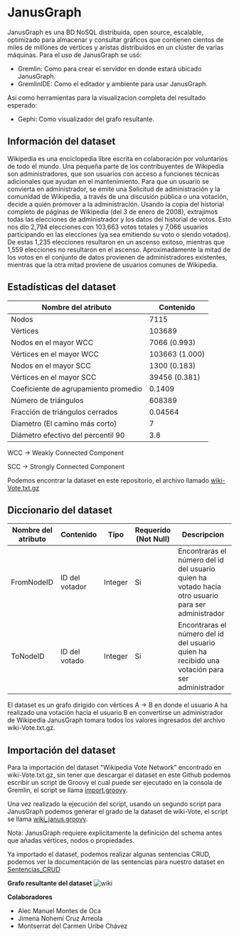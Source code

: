 # JanusGraph

JanusGraph es una BD NoSQL distribuida, open source, escalable, optimizado para almacenar y consultar gráficos que contienen cientos de miles de millones de vértices y aristas distribuidos en un clúster de varias máquinas.
Para el uso de JanusGraph se usó:
- Gremlin: Como para crear el servidor en donde estará ubicado JanusGraph.
- GremlinIDE: Como el editador y ambiente para usar JanusGraph.

Asi como herramientas para la visualizacion completa del resultado esperado:
- Gephi: Como visualizador del grafo resultante.

## Información del dataset
Wikipedia es una enciclopedia libre escrita en colaboración por voluntarios de todo el mundo. Una pequeña parte de los contribuyentes de Wikipedia son administradores, que son usuarios con acceso a funciones técnicas adicionales que ayudan en el mantenimiento. Para que un usuario se convierta en administrador, se emite una Solicitud de administración y la comunidad de Wikipedia, a través de una discusión pública o una votación, decide a quién promover a la administración. Usando la copia del historial completo de páginas de Wikipedia (del 3 de enero de 2008), extrajimos todas las elecciones de administrador y los datos del historial de votos. Esto nos dio 2,794 elecciones con 103,663 votos totales y 7,066 usuarios participando en las elecciones (ya sea emitiendo su voto o siendo votados). De estas 1,235 elecciones resultaron en un ascenso exitoso, mientras que 1,559 elecciones no resultaron en el ascenso. Aproximadamente la mitad de los votos en el conjunto de datos provienen de administradores existentes, mientras que la otra mitad proviene de usuarios comunes de Wikipedia.

## Estadísticas del dataset

| **Nombre del atributo**  | **Contenido** |
| ------------- | ------------- |
| Nodos | 7115 |
| Vértices | 103689 |
| Nodos en el mayor WCC	| 7066 (0.993) |
| Vértices en el mayor WCC	| 103663 (1.000) |
| Nodos en el mayor SCC |	1300 (0.183) |
| Vértices en el mayor SCC	| 39456 (0.381) |
| Coeficiente de agrupamiento promedio | 0.1409 |
| Número de triángulos | 608389 |
| Fracción de triángulos cerrados | 0.04564 |
| Diametro (El camino más corto) | 7 |
| Diámetro efectivo del percentil 90 | 3.8 |

WCC -> Weakly Connected Component

SCC -> Strongly Connected Component

Podemos encontrar la dataset en este repositorio, el archivo llamado [wiki-Vote.txt.gz](https://github.com/IWHard/JanusGraph/blob/main/wiki-Vote.txt.gz)

## Diccionario del dataset
| **Nombre del atributo**  | **Contenido** | **Tipo** | **Requerido (Not Null)** | **Descripcion** |
| ------------- | ------------- | ------------- | ------------- | ------------- | 
| FromNodeID  | ID del votador  | Integer  | Si  | Encontraras el número del id del usuario quien ha votado hacia otro usuario para ser administrador  |
| ToNodeID  | ID del votado  | Integer  | Si  | Encontraras el número del id del usuario quien ha recibido una votación para ser administrador |

El dataset es un grafo dirigido con vértices A -> B en donde el usuario A ha realizado una votación hacia el usuario B en convertirse un administrador de Wikipedia
JanusGraph tomara todos los valores ingresados del archivo wiki-Vote.txt.gz.

## Importación del dataset
Para la importación del dataset "Wikipedia Vote Network" encontrado en wiki-Vote.txt.gz, sin tener que descargar el dataset en este Github
podemos escribir un script de Groovy el cual puede ser ejecutado en la consola de Gremlin, el script se llama [import.groovy](https://github.com/IWHard/JanusGraph/blob/main/import.groovy).

Una vez realizado la ejecución del script, usando un segundo script para JanusGraph podemos generar el grado de la dataset de wiki-Vote, el script se llama [wiki_janus.groovy](https://github.com/IWHard/JanusGraph/blob/main/wiki_janus.groovy).

Nota: JanusGraph requiere explícitamente la definición del schema antes que añadas vértices, nodos o propiedades.

Ya importado el dataset, podemos realizar algunas sentencias CRUD, podemos ver la documentación de las sentencias para nuestro dataset en [Sentencias_CRUD](https://github.com/IWHard/JanusGraph/blob/main/Sentencias_CRUD)

**Grafo resultante del dataset**
![wiki](https://github.com/IWHard/JanusGraph/assets/97716802/62547db4-509f-47b2-a2ea-9d6e0e7ba94a)

**Colaboradores**
- Alec Manuel Montes de Oca
- Jimena Nohemí Cruz Arreola
- Montserrat del Carmen Uribe Chávez
